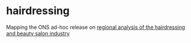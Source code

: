 # hairdressing
Mapping the ONS ad-hoc release on [regional analysis of the hairdressing and beauty salon industry](https://www.ons.gov.uk/businessindustryandtrade/business/activitysizeandlocation/adhocs/008037regionalanalysisofthehairdressingandbeautysalonindustry)
